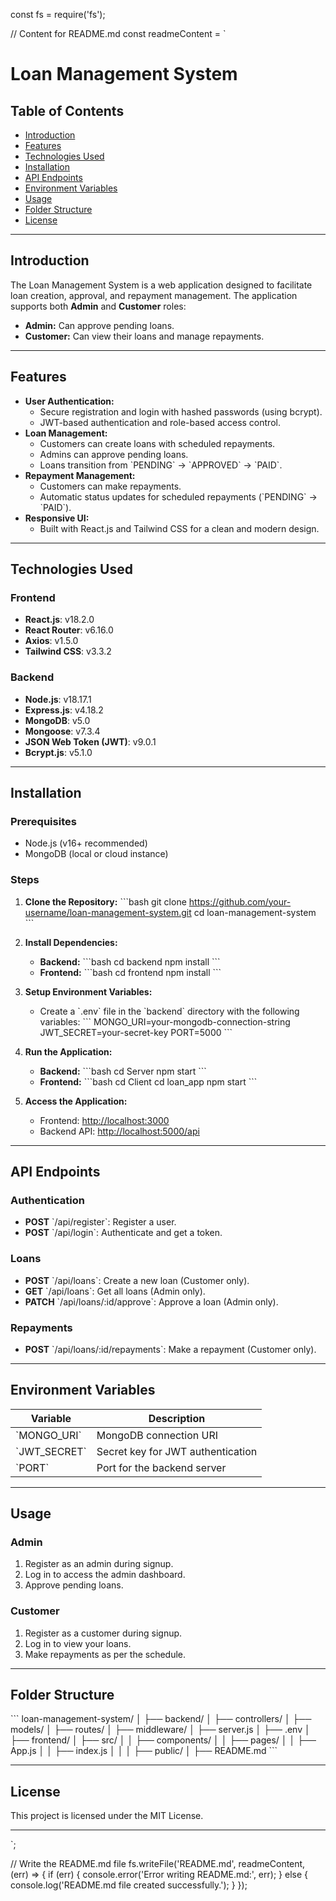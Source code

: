 const fs = require('fs');

// Content for README.md
const readmeContent = `
# Loan Management System

## Table of Contents
- [Introduction](#introduction)
- [Features](#features)
- [Technologies Used](#technologies-used)
- [Installation](#installation)
- [API Endpoints](#api-endpoints)
- [Environment Variables](#environment-variables)
- [Usage](#usage)
- [Folder Structure](#folder-structure)
- [License](#license)

---

## Introduction
The Loan Management System is a web application designed to facilitate loan creation, approval, and repayment management. The application supports both **Admin** and **Customer** roles:
- **Admin:** Can approve pending loans.
- **Customer:** Can view their loans and manage repayments.

---

## Features
- **User Authentication:**
  - Secure registration and login with hashed passwords (using bcrypt).
  - JWT-based authentication and role-based access control.
- **Loan Management:**
  - Customers can create loans with scheduled repayments.
  - Admins can approve pending loans.
  - Loans transition from \`PENDING\` → \`APPROVED\` → \`PAID\`.
- **Repayment Management:**
  - Customers can make repayments.
  - Automatic status updates for scheduled repayments (\`PENDING\` → \`PAID\`).
- **Responsive UI:**
  - Built with React.js and Tailwind CSS for a clean and modern design.

---

## Technologies Used
### Frontend
- **React.js**: v18.2.0
- **React Router**: v6.16.0
- **Axios**: v1.5.0
- **Tailwind CSS**: v3.3.2

### Backend
- **Node.js**: v18.17.1
- **Express.js**: v4.18.2
- **MongoDB**: v5.0
- **Mongoose**: v7.3.4
- **JSON Web Token (JWT)**: v9.0.1
- **Bcrypt.js**: v5.1.0

---

## Installation
### Prerequisites
- Node.js (v16+ recommended)
- MongoDB (local or cloud instance)

### Steps
1. **Clone the Repository:**
   \`\`\`bash
   git clone https://github.com/your-username/loan-management-system.git
   cd loan-management-system
   \`\`\`

2. **Install Dependencies:**
   - **Backend:**
     \`\`\`bash
     cd backend
     npm install
     \`\`\`
   - **Frontend:**
     \`\`\`bash
     cd frontend
     npm install
     \`\`\`

3. **Setup Environment Variables:**
   - Create a \`.env\` file in the \`backend\` directory with the following variables:
     \`\`\`
     MONGO_URI=your-mongodb-connection-string
     JWT_SECRET=your-secret-key
     PORT=5000
     \`\`\`

4. **Run the Application:**
   - **Backend:**
     \`\`\`bash
     cd Server
     npm start
     \`\`\`
   - **Frontend:**
     \`\`\`bash
     cd Client
     cd loan_app
     npm start
     \`\`\`

5. **Access the Application:**
   - Frontend: [http://localhost:3000](http://localhost:3000)
   - Backend API: [http://localhost:5000/api](http://localhost:5000/api)

---

## API Endpoints
### Authentication
- **POST** \`/api/register\`: Register a user.
- **POST** \`/api/login\`: Authenticate and get a token.

### Loans
- **POST** \`/api/loans\`: Create a new loan (Customer only).
- **GET** \`/api/loans\`: Get all loans (Admin only).
- **PATCH** \`/api/loans/:id/approve\`: Approve a loan (Admin only).

### Repayments
- **POST** \`/api/loans/:id/repayments\`: Make a repayment (Customer only).

---

## Environment Variables
| Variable       | Description                       |
|----------------|-----------------------------------|
| \`MONGO_URI\`    | MongoDB connection URI            |
| \`JWT_SECRET\`   | Secret key for JWT authentication |
| \`PORT\`         | Port for the backend server       |

---

## Usage
### Admin
1. Register as an admin during signup.
2. Log in to access the admin dashboard.
3. Approve pending loans.

### Customer
1. Register as a customer during signup.
2. Log in to view your loans.
3. Make repayments as per the schedule.

---

## Folder Structure
\`\`\`
loan-management-system/
│
├── backend/
│   ├── controllers/
│   ├── models/
│   ├── routes/
│   ├── middleware/
│   ├── server.js
│   ├── .env
│
├── frontend/
│   ├── src/
│   │   ├── components/
│   │   ├── pages/
│   │   ├── App.js
│   │   ├── index.js
│   │
│   ├── public/
│
├── README.md
\`\`\`

---

## License
This project is licensed under the MIT License.

---

`;

// Write the README.md file
fs.writeFile('README.md', readmeContent, (err) => {
  if (err) {
    console.error('Error writing README.md:', err);
  } else {
    console.log('README.md file created successfully.');
  }
});
